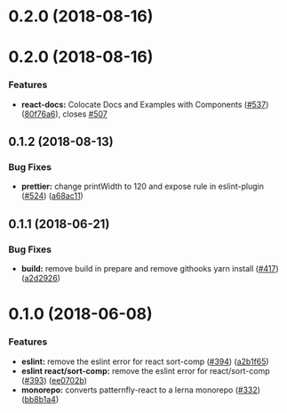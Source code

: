 # 0.2.0 (2018-08-16)



# 0.2.0 (2018-08-16)


### Features

* **react-docs:** Colocate Docs and Examples with Components ([#537](https://github.com/patternfly/patternfly-react/issues/537)) ([80f76a6](https://github.com/patternfly/patternfly-react/commit/80f76a6)), closes [#507](https://github.com/patternfly/patternfly-react/issues/507)



## 0.1.2 (2018-08-13)


### Bug Fixes

* **prettier:** change printWidth to 120 and expose rule in eslint-plugin ([#524](https://github.com/patternfly/patternfly-react/issues/524)) ([a68ac11](https://github.com/patternfly/patternfly-react/commit/a68ac11))



## 0.1.1 (2018-06-21)


### Bug Fixes

* **build:** remove build in prepare and remove githooks yarn install ([#417](https://github.com/patternfly/patternfly-react/issues/417)) ([a2d2926](https://github.com/patternfly/patternfly-react/commit/a2d2926))



# 0.1.0 (2018-06-08)


### Features

* **eslint:** remove the eslint error for react sort-comp ([#394](https://github.com/patternfly/patternfly-react/issues/394)) ([a2b1f65](https://github.com/patternfly/patternfly-react/commit/a2b1f65))
* **eslint react/sort-comp:** remove the eslint error for react/sort-comp ([#393](https://github.com/patternfly/patternfly-react/issues/393)) ([ee0702b](https://github.com/patternfly/patternfly-react/commit/ee0702b))
* **monorepo:** converts patternfly-react to a lerna monorepo ([#332](https://github.com/patternfly/patternfly-react/issues/332)) ([bb8b1a4](https://github.com/patternfly/patternfly-react/commit/bb8b1a4))



